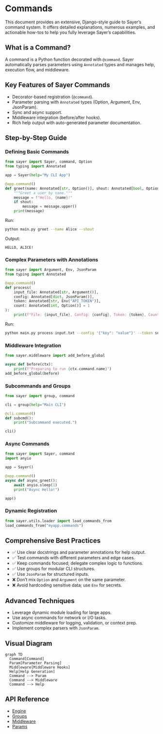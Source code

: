 # Commands

This document provides an extensive, Django-style guide to Sayer’s command system. It offers detailed explanations, numerous examples, and actionable how-tos to help you fully leverage Sayer’s capabilities.

## What is a Command?

A command is a Python function decorated with `@command`. Sayer automatically parses parameters using `Annotated` types and manages help, execution flow, and middleware.

## Key Features of Sayer Commands

* Decorator-based registration (`@command`).
* Parameter parsing with `Annotated` types (Option, Argument, Env, JsonParam).
* Sync and async support.
* Middleware integration (before/after hooks).
* Rich help output with auto-generated parameter documentation.

## Step-by-Step Guide

### Defining Basic Commands

```python
from sayer import Sayer, command, Option
from typing import Annotated

app = Sayer(help="My CLI App")

@app.command()
def greet(name: Annotated[str, Option()], shout: Annotated[bool, Option()] = False):
    """Greet a user by name."""
    message = f"Hello, {name}!"
    if shout:
        message = message.upper()
    print(message)
```

Run:

```bash
python main.py greet --name Alice --shout
```

Output:

```
HELLO, ALICE!
```

### Complex Parameters with Annotations

```python
from sayer import Argument, Env, JsonParam
from typing import Annotated

@app.command()
def process(
    input_file: Annotated[str, Argument()],
    config: Annotated[dict, JsonParam()],
    token: Annotated[str, Env("API_TOKEN")],
    count: Annotated[int, Option()] = 1
):
    print(f"File: {input_file}, Config: {config}, Token: {token}, Count: {count}")
```

Run:

```bash
python main.py process input.txt --config '{"key": "value"}' --token secret --count 5
```

### Middleware Integration

```python
from sayer.middleware import add_before_global

async def before(ctx):
    print(f"Preparing to run {ctx.command.name}")
add_before_global(before)
```

### Subcommands and Groups

```python
from sayer import group, command

cli = group(help="Main CLI")

@cli.command()
def subcmd():
    print("Subcommand executed.")

cli()
```

### Async Commands

```python
from sayer import Sayer, command
import anyio

app = Sayer()

@app.command()
async def async_greet():
    await anyio.sleep(1)
    print("Async Hello!")

app()
```

### Dynamic Registration

```python
from sayer.utils.loader import load_commands_from
load_commands_from("myapp.commands")
```

## Comprehensive Best Practices

* ✅ Use clear docstrings and parameter annotations for help output.
* ✅ Test commands with different parameters and edge cases.
* ✅ Keep commands focused; delegate complex logic to functions.
* ✅ Use groups for modular CLI structures.
* ✅ Use `JsonParam` for structured inputs.
* ❌ Don’t mix `Option` and `Argument` on the same parameter.
* ❌ Avoid hardcoding sensitive data; use `Env` for secrets.

## Advanced Techniques

* Leverage dynamic module loading for large apps.
* Use async commands for network or I/O tasks.
* Customize middleware for logging, validation, or context prep.
* Implement complex parsers with `JsonParam`.

## Visual Diagram

```mermaid
graph TD
  Command[Command]
  Param[Parameter Parsing]
  Middleware[Middleware Hooks]
  Help[Help Generation]
  Command --> Param
  Command --> Middleware
  Command --> Help
```

## API Reference

* [Engine](../api-reference/core/engine.md)
* [Groups](../api-reference/core/groups.md)
* [Middleware](../api-reference/middleware.md)
* [Params](../api-reference/params.md)
